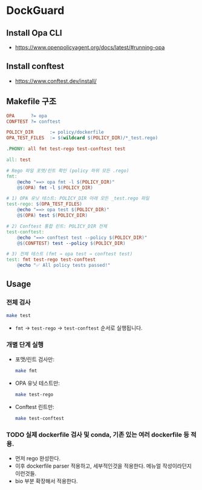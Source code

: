 # DockGuard

## Install Opa CLI
- https://www.openpolicyagent.org/docs/latest/#running-opa  

## Install conftest 
- https://www.conftest.dev/install/  


## Makefile 구조

```makefile
OPA      ?= opa
CONFTEST ?= conftest

POLICY_DIR      := policy/dockerfile
OPA_TEST_FILES  := $(wildcard $(POLICY_DIR)/*_test.rego)

.PHONY: all fmt test-rego test-conftest test

all: test

# Rego 파일 포맷/린트 확인 (policy 하위 모든 .rego)
fmt:
	@echo "==> opa fmt -l $(POLICY_DIR)"
	@$(OPA) fmt -l $(POLICY_DIR)

# 1) OPA 유닛 테스트: POLICY_DIR 아래 모든 _test.rego 파일
test-rego: $(OPA_TEST_FILES)
	@echo "==> opa test $(POLICY_DIR)"
	@$(OPA) test $(POLICY_DIR)

# 2) Conftest 통합 린트: POLICY_DIR 전체
test-conftest:
	@echo "==> conftest test --policy $(POLICY_DIR)"
	@$(CONFTEST) test --policy $(POLICY_DIR)

# 3) 전체 테스트 (fmt → opa test → conftest test)
test: fmt test-rego test-conftest
	@echo "✅ All policy tests passed!"
```


## Usage

### 전체 검사

```bash
make test
```

* `fmt` → `test-rego` → `test-conftest` 순서로 실행됩니다.

### 개별 단계 실행

* 포맷/린트 검사만:

  ```bash
  make fmt
  ```

* OPA 유닛 테스트만:

  ```bash
  make test-rego
  ```

* Conftest 린트만:

  ```bash
  make test-conftest
  ```

### TODO 실제 dockerfile 검사 및 conda, 기존 있는 여러 dockerfile 등 적용.
- 먼저 rego 완성한다.
- 이후 dockerfile parser 적용하고, 세부적인것을 적용한다. 메뉴얼 작성이라던지 이런것들.
- bio 부분 확장해서 적용한다.